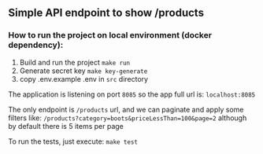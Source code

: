 ## Simple API endpoint to show /products

### How to run the project on local environment (docker dependency):
1. Build and run the project
   ``make run``
2. Generate secret key
   ``make key-generate``
3. copy .env.example .env in ``src`` directory


The application is listening on port ``8085`` so the app full url is: ``localhost:8085``

The only endpoint is ``/products`` url, and we can paginate and apply some filters like:
``/products?category=boots&priceLessThan=100&page=2`` although by default there is 5 items per page

To run the tests, just execute:
``make test``